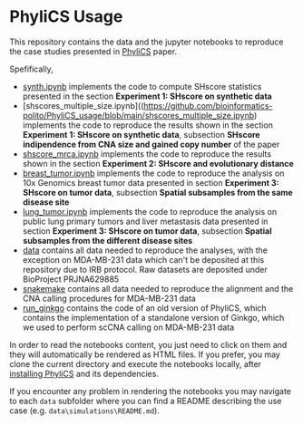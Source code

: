 # PhyliCS Usage
This repository contains the data and the jupyter notebooks to reproduce the case studies presented in [PhyliCS](https://github.com/bioinformatics-polito/PhyliCS/tree/master) paper.

Spefifically, 
- [synth.ipynb](https://github.com/bioinformatics-polito/PhyliCS_usage/blob/main/synth.ipynb) implements the code to compute SHscore statistics presented in the section **Experiment 1: SHscore on synthetic data**
- [shscores_multiple_size.ipynb]((https://github.com/bioinformatics-polito/PhyliCS_usage/blob/main/shscores_multiple_size.ipynb) implements the code to reproduce the results shown in the section **Experiment 1: SHscore on synthetic data**, subsection **SHscore indipendence from CNA size and gained copy number** of the paper
- [shscore_mrca.ipynb](https://github.com/bioinformatics-polito/PhyliCS_usage/blob/main/shscore_mrca.ipynb) implements the code to reproduce the results shown in the section **Experiment 2: SHscore and evolutionary distance** 
- [breast_tumor.ipynb](https://github.com/bioinformatics-polito/PhyliCS_usage/blob/main/breast_tumor.ipynb) implements the code to reproduce the analysis on 10x Genomics breast tumor data presented in section **Experiment 3: SHscore on tumor data**, subsection **Spatial subsamples from the same disease site**
- [lung_tumor.ipynb](https://github.com/bioinformatics-polito/PhyliCS_usage/blob/main/lung_tumor.ipynb) implements the code to reproduce the analysis on public lung primary tumors and liver metastasis data presented in section **Experiment 3: SHscore on tumor data**, subsection **Spatial subsamples from the different disease sites**
- [data](https://github.com/bioinformatics-polito/PhyliCS_usage/tree/main/data) contains all data needed to reproduce the analyses, with the exception on MDA-MB-231 data which can't be deposited at this repository due to IRB protocol. Raw datasets are deposited under BioProject PRJNA629885
- [snakemake](https://github.com/bioinformatics-polito/PhyliCS_usage/tree/main/snakemake) contains all data needed to reproduce the alignment and the CNA calling procedures for MDA-MB-231 data
- [run_ginkgo](https://github.com/bioinformatics-polito/PhyliCS_usage/tree/main/run_ginkgo) contains the code of an old version of PhyliCS, which contains the implementation of a standalone version of Ginkgo, which we used to perform scCNA calling on MDA-MB-231 data

In order to read the notebooks content, you just need to click on them and they will automatically be rendered as HTML files. If you prefer, you may clone the current directory and execute the notebooks locally, after [installing PhyliCS](https://github.com/bioinformatics-polito/PhyliCS#installation-and-setup-instructions) and its dependencies.

If you encounter any problem in rendering the notebooks you may navigate to each `data` subfolder where you can find a README describing the use case (e.g. `data\simulations\README.md`).
